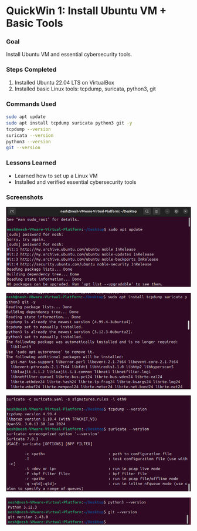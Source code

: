 # QuickWin 1: Install Ubuntu VM + Basic Tools

### Goal
Install Ubuntu VM and essential cybersecurity tools.

### Steps Completed
1. Installed Ubuntu 22.04 LTS on VirtualBox
2. Installed basic Linux tools: tcpdump, suricata, python3, git

### Commands Used
```bash
sudo apt update
sudo apt install tcpdump suricata python3 git -y
tcpdump --version
suricata --version
python3 --version
git --version
```
### Lessons Learned
- Learned how to set up a Linux VM
- Installed and verified essential cybersecurity tools

### Screenshots
![Update Command](update_command.png)


![Install Command](install_command.png)


![Tools Versions](network_tools_version.png)


![Python & Git Versions](python_git_version.png)


